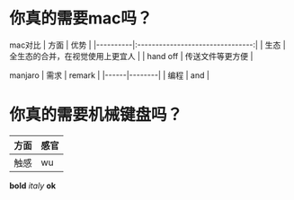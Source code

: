 # 你真的需要mac吗？
mac对比
| 方面     |               优势               |
|----------|:--------------------------------:|
| 生态     | 全生态的合并，在视觉使用上更宜人 |
| hand off |         传送文件等更方便         |
  
manjaro 
| 需求 | remark |
|------|--------|
| 编程 | and    |


# 你真的需要机械键盘吗？
| 方面 | 感官 |
|------|------|
| 触感 | wu   |
 **bold** *italy* **ok**   

